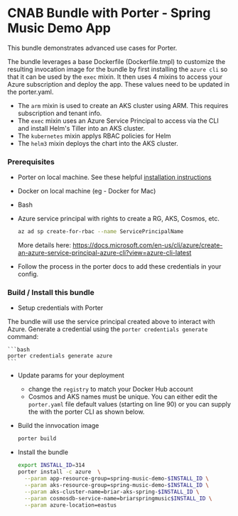 # CNAB Bundle with Porter - Spring Music Demo App

This bundle demonstrates advanced use cases for Porter.

The bundle leverages a base Dockerfile (Dockerfile.tmpl) to customize the resulting invocation image for the bundle by first installing the `azure cli` so that it can be used by the `exec` mixin. It then uses 4 mixins to access your Azure subscription and deploy the app. These values need to be updated in the porter.yaml.

* The `arm` mixin is used to create an AKS cluster using ARM. This requires subscription and tenant info.
* The `exec` mixin uses an Azure Service Principal to access via the CLI and install Helm's Tiller into an AKS cluster.
* The `kubernetes` mixin applys RBAC policies for Helm
* The `helm3` mixin deploys the chart into the AKS cluster.


### Prerequisites

- Porter on local machine. See these helpful [installation instructions](https://porter.sh/install) 
- Docker on local machine (eg - Docker for Mac)
- Bash
- Azure service principal with rights to create a RG, AKS, Cosmos, etc. 

    ```bash
    az ad sp create-for-rbac --name ServicePrincipalName
    ```

    More details here: https://docs.microsoft.com/en-us/cli/azure/create-an-azure-service-principal-azure-cli?view=azure-cli-latest 

- Follow the process in the porter docs to add these credentials in your config.


### Build / Install this bundle

* Setup credentials with Porter

The bundle will use the service principal created above to interact with Azure. Generate a credential using the `porter credentials generate` command:

    ```bash
    porter credentials generate azure 
    ```

* Update params for your deployment
    * change the `registry` to match your Docker Hub account
    * Cosmos and AKS names must be unique. You can either edit the `porter.yaml` file default values (starting on line 90) or you can supply the with the porter CLI as shown below.

* Build the innvocation image

    ```bash
    porter build
    ```

* Install the bundle

    ```bash
    export INSTALL_ID=314
    porter install -c azure  \
      --param app-resource-group=spring-music-demo-$INSTALL_ID \
      --param aks-resource-group=spring-music-demo-$INSTALL_ID \
      --param aks-cluster-name=briar-aks-spring-$INSTALL_ID \
      --param cosmosdb-service-name=briarspringmusic$INSTALL_ID \
      --param azure-location=eastus
    ```
